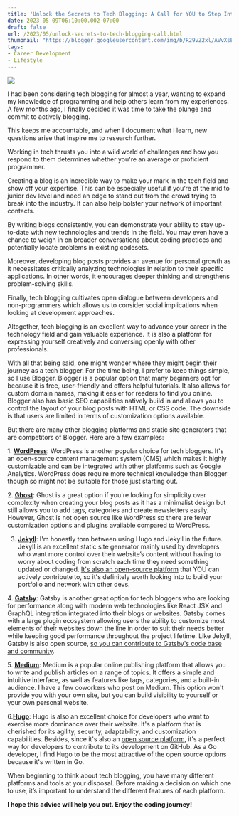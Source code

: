 ```yaml
---
title: 'Unlock the Secrets to Tech Blogging: A Call for YOU to Step Into The Limelight'
date: 2023-05-09T06:10:00.002-07:00
draft: false
url: /2023/05/unlock-secrets-to-tech-blogging-call.html
thumbnail: "https://blogger.googleusercontent.com/img/b/R29vZ2xl/AVvXsEita4VH_EIDojV5Fzrq7XZ9xXL9hNHQo7VMyMH3yGsUGtcg1TdhdpplU1mBeUOQ3zaV9rCCaavSLy-QdRXnU0P2eTe3Ky6xRDkVRLBZBv1TnCv3cENpGM3dViL0Z1uadTP373Grd7DzS1KnupvW57pJqCVLFVXoKbVgALCjHD4frCKoIZCnq1hLOUfsaA/s320/Unlock%20the%20Secrets%20to%20Tech%20Blogging.png"
tags: 
- Career Development
- Lifestyle
---
```


  

[![](https://blogger.googleusercontent.com/img/b/R29vZ2xl/AVvXsEita4VH_EIDojV5Fzrq7XZ9xXL9hNHQo7VMyMH3yGsUGtcg1TdhdpplU1mBeUOQ3zaV9rCCaavSLy-QdRXnU0P2eTe3Ky6xRDkVRLBZBv1TnCv3cENpGM3dViL0Z1uadTP373Grd7DzS1KnupvW57pJqCVLFVXoKbVgALCjHD4frCKoIZCnq1hLOUfsaA/s320/Unlock%20the%20Secrets%20to%20Tech%20Blogging.png)](https://blogger.googleusercontent.com/img/b/R29vZ2xl/AVvXsEita4VH_EIDojV5Fzrq7XZ9xXL9hNHQo7VMyMH3yGsUGtcg1TdhdpplU1mBeUOQ3zaV9rCCaavSLy-QdRXnU0P2eTe3Ky6xRDkVRLBZBv1TnCv3cENpGM3dViL0Z1uadTP373Grd7DzS1KnupvW57pJqCVLFVXoKbVgALCjHD4frCKoIZCnq1hLOUfsaA/s1080/Unlock%20the%20Secrets%20to%20Tech%20Blogging.png)

I had been considering tech blogging for almost a year, wanting to expand my knowledge of programming and help others learn from my experiences. A few months ago, I finally decided it was time to take the plunge and commit to actively blogging.

This keeps me accountable, and when I document what I learn, new questions arise that inspire me to research further.

  

Working in tech thrusts you into a wild world of challenges and how you respond to them determines whether you're an average or proficient programmer.

  

Creating a blog is an incredible way to make your mark in the tech field and show off your expertise. This can be especially useful if you’re at the mid to junior dev level and need an edge to stand out from the crowd trying to break into the industry. It can also help bolster your network of important contacts.

  

By writing blogs consistently, you can demonstrate your ability to stay up-to-date with new technologies and trends in the field. You may even have a chance to weigh in on broader conversations about coding practices and potentially locate problems in existing codesets.

  

Moreover, developing blog posts provides an avenue for personal growth as it necessitates critically analyzing technologies in relation to their specific applications. In other words, it encourages deeper thinking and strengthens problem-solving skills.

  

Finally, tech blogging cultivates open dialogue between developers and non-programmers which allows us to consider social implications when looking at development approaches.

  

Altogether, tech blogging is an excellent way to advance your career in the technology field and gain valuable experience. It is also a platform for expressing yourself creatively and conversing openly with other professionals.

  

With all that being said, one might wonder where they might begin their journey as a tech blogger. For the time being, I prefer to keep things simple, so I use Blogger. Blogger is a popular option that many beginners opt for because it is free, user-friendly and offers helpful tutorials. It also allows for custom domain names, making it easier for readers to find you online. Blogger also has basic SEO capabilities natively build in and allows you to control the layout of your blog posts with HTML or CSS code. The downside is that users are limited in terms of customization options available.

  

But there are many other blogging platforms and static site generators that are competitors of Blogger. Here are a few examples:

  

1\. **[WordPress](https://wordpress.com/)**: WordPress is another popular choice for tech bloggers. It's an open-source content management system (CMS) which makes it highly customizable and can be integrated with other platforms such as Google Analytics. WordPress does require more technical knowledge than Blogger though so might not be suitable for those just starting out.

  

2\. **[Ghost](https://ghost.org/)**: Ghost is a great option if you're looking for simplicity over complexity when creating your blog posts as it has a minimalist design but still allows you to add tags, categories and create newsletters easily. However, Ghost is not open source like WordPress so there are fewer customization options and plugins available compared to WordPress.

  

3. **[Jekyll](https://jekyllrb.com/)**: I'm honestly torn between using Hugo and Jekyll in the future. Jekyll is an excellent static site generator mainly used by developers who want more control over their website’s content without having to worry about coding from scratch each time they need something updated or changed. [It's also an open-source platform](https://jekyllrb.com/docs/contributing/) that YOU can actively contribute to, so it's definitely worth looking into to build your portfolio and network with other devs.

  

4\. [**Gatsby**](https://www.gatsbyjs.com/): Gatsby is another great option for tech bloggers who are looking for performance along with modern web technologies like React JSX and GraphQL integration integrated into their blogs or websites. Gatsby comes with a large plugin ecosystem allowing users the ability to customize most elements of their websites down the line in order to suit their needs better while keeping good performance throughout the project lifetime. Like Jekyll, Gatsby is also open source, [so you can contribute to Gatsby's code base and community](https://www.gatsbyjs.com/contributing/code-contributions/).

  

5\. **[Medium](https://medium.com/)**: Medium is a popular online publishing platform that allows you to write and publish articles on a range of topics. It offers a simple and intuitive interface, as well as features like tags, categories, and a built-in audience. I have a few coworkers who post on Medium. This option won't provide you with your own site, but you can build visibility to yourself or your own personal website.

  

6.[**Hugo**](https://gohugo.io/): Hugo is also an excellent choice for developers who want to exercise more dominance over their website. It's a platform that is cherished for its agility, security, adaptability, and customization capabilities. Besides, since it's also an [open source platform](https://gohugo.io/contribute/development/), it's a perfect way for developers to contribute to its development on GitHub. As a Go developer, I find Hugo to be the most attractive of the open source options because it's written in Go.

  

When beginning to think about tech blogging, you have many different platforms and tools at your disposal. Before making a decision on which one to use, it’s important to understand the different features of each platform.

  

**I hope this advice will help you out. Enjoy the coding journey!**